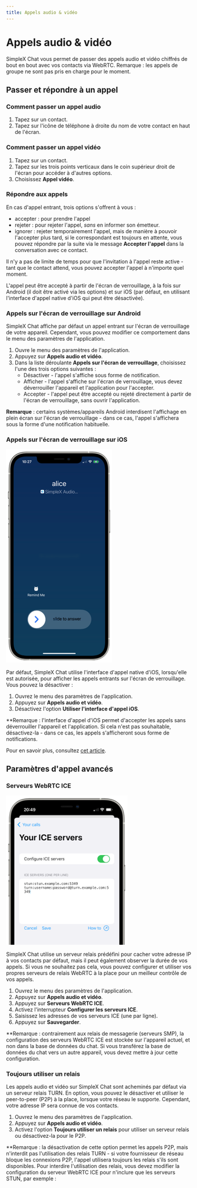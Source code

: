 ```yaml
---
title: Appels audio & vidéo
---
```

# Appels audio & vidéo

SimpleX Chat vous permet de passer des appels audio et vidéo chiffrés de bout en bout avec vos contacts via WebRTC. Remarque : les appels de groupe ne sont pas pris en charge pour le moment.

## Passer et répondre à un appel

### Comment passer un appel audio

1. Tapez sur un contact.
2. Tapez sur l'icône de téléphone à droite du nom de votre contact en haut de l'écran.

### Comment passer un appel vidéo

1. Tapez sur un contact.
2. Tapez sur les trois points verticaux dans le coin supérieur droit de l'écran pour accéder à d'autres options.
3. Choisissez **Appel vidéo**.

### Répondre aux appels

En cas d'appel entrant, trois options s'offrent à vous :

- accepter : pour prendre l'appel
- rejeter : pour rejeter l'appel, _sans_ en informer son émetteur.
- ignorer : rejeter temporairement l'appel, mais de manière à pouvoir l'accepter plus tard, si le correspondant est toujours en attente, vous pouvez répondre par la suite via le message **Accepter l'appel** dans la conversation avec ce contact.

Il n'y a pas de limite de temps pour que l'invitation à l'appel reste active - tant que le contact attend, vous pouvez accepter l'appel à n'importe quel moment.

L'appel peut être accepté à partir de l'écran de verrouillage, à la fois sur Android (il doit être activé via les options) et sur iOS (par défaut, en utilisant l'interface d'appel native d'iOS qui peut être désactivée).

### Appels sur l'écran de verrouillage sur Android

SimpleX Chat affiche par défaut un appel entrant sur l'écran de verrouillage de votre appareil. Cependant, vous pouvez modifier ce comportement dans le menu des paramètres de l'application.

1. Ouvre le menu des paramètres de l'application.
2. Appuyez sur **Appels audio et vidéo**.
3. Dans la liste déroulante **Appels sur l'écran de verrouillage**, choisissez l'une des trois options suivantes :
   - Désactiver - l'appel s'affiche sous forme de notification.
   - Afficher - l'appel s'affiche sur l'écran de verrouillage, vous devez déverrouiller l'appareil et l'application pour l'accepter.
   - Accepter - l'appel peut être accepté ou rejeté directement à partir de l'écran de verrouillage, sans ouvrir l'application.

**Remarque** : certains systèmes/appareils Android interdisent l'affichage en plein écran sur l'écran de verrouillage - dans ce cas, l'appel s'affichera sous la forme d'une notification habituelle.

### Appels sur l'écran de verrouillage sur iOS

<img src="../../../blog/images/20230328-call1.png" width="288">

Par défaut, SimpleX Chat utilise l'interface d'appel native d'iOS, lorsqu'elle est autorisée, pour afficher les appels entrants sur l'écran de verrouillage. Vous pouvez la désactiver :

1. Ouvrez le menu des paramètres de l'application.
2. Appuyez sur **Appels audio et vidéo**.
3. Désactivez l'option **Utiliser l'interface d'appel iOS**.

**Remarque : l'interface d'appel d'iOS permet d'accepter les appels sans déverrouiller l'appareil et l'application. Si cela n'est pas souhaitable, désactivez-la - dans ce cas, les appels s'afficheront sous forme de notifications.

Pour en savoir plus, consultez [cet article](../../../blog/20230328-simplex-chat-v4-6-hidden-profiles.md#improved-audiovideo-calls).

## Paramètres d'appel avancés

### Serveurs WebRTC ICE

<img src="../../../blog/images/20220928-ice-servers.png" width="330">

SimpleX Chat utilise un serveur relais prédéfini pour cacher votre adresse IP à vos contacts par défaut, mais il peut également observer la durée de vos appels. Si vous ne souhaitez pas cela, vous pouvez configurer et utiliser vos propres serveurs de relais WebRTC à la place pour un meilleur contrôle de vos appels.

1. Ouvrez le menu des paramètres de l'application.
2. Appuyez sur **Appels audio et vidéo**.
3. Appuyez sur **Serveurs WebRTC ICE**.
4. Activez l'interrupteur **Configurer les serveurs ICE**.
5. Saisissez les adresses de vos serveurs ICE (une par ligne).
6. Appuyez sur **Sauvegarder**.

**Remarque : contrairement aux relais de messagerie (serveurs SMP), la configuration des serveurs WebRTC ICE est stockée sur l'appareil actuel, et non dans la base de données du chat. Si vous transférez la base de données du chat vers un autre appareil, vous devez mettre à jour cette configuration.

### Toujours utiliser un relais

Les appels audio et vidéo sur SimpleX Chat sont acheminés par défaut via un serveur relais TURN. En option, vous pouvez le désactiver et utiliser le peer-to-peer (P2P) à la place, lorsque votre réseau le supporte. Cependant, votre adresse IP sera connue de vos contacts.

1. Ouvrez le menu des paramètres de l'application.
2. Appuyez sur **Appels audio et vidéo**.
3. Activez l'option **Toujours utiliser un relais** pour utiliser un serveur relais ou désactivez-la pour le P2P.

**Remarque : la désactivation de cette option permet les appels P2P, mais n'interdit pas l'utilisation des relais TURN - si votre fournisseur de réseau bloque les connexions P2P, l'appel utilisera toujours les relais s'ils sont disponibles. Pour interdire l'utilisation des relais, vous devez modifier la configuration du serveur WebRTC ICE pour n'inclure que les serveurs STUN, par exemple :
